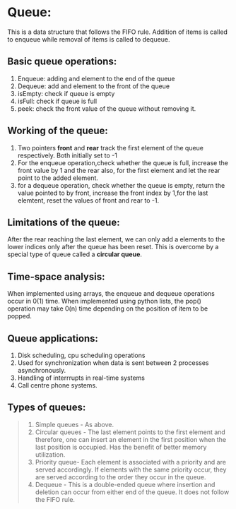 # Queue:

This is a data structure that follows the FIFO rule. Addition of items is called to enqueue while removal of items is called to dequeue.

## Basic queue operations:

1. Enqueue: adding and element to the end of the queue
2. Dequeue: add and element to the front of the queue
3. isEmpty: check if queue is empty
4. isFull: check if queue is full
5. peek: check the front value of the queue without removing it.

## Working of the queue:
1. Two pointers **front** and **rear** track the first element of the queue respectively. Both initially set to -1
2. For the enqueue operation,check whether the queue is full,  increase the front value by 1 and the rear also, for the first element and let the rear point to the added element.
3. for a dequeue operation, check whether the queue is empty, return the value pointed to by front, increase the front index by 1,for the last elemtent, reset the values of front and rear to -1.

##  Limitations of the queue:
After the rear reaching the last element, we can only add a elements to the lower indices only after the queue has been reset. This is overcome by a special type of queue called a **circular queue**.

## Time-space analysis:

When implemented using arrays, the enqueue and dequeue operations occur in 0(1) time. When implemented using python lists, the pop() operation may take 0(n) time depending on the position of item to be popped.

## Queue applications:

1. Disk scheduling, cpu scheduling operations
2. Used for synchronization when data is sent between 2 processes asynchronously.
3. Handling of interrrupts in real-time systems
4. Call centre phone systems.

## Types of queues:

>1. Simple queues - As above.
>2. Circular queues - The last element points to the first element and therefore, one can insert an element in the first position when the last position is occupied. Has the benefit of better memory utilization.
>3. Priority queue- Each element is associated with a priority and are served accordingly. If elements with the same priority occur, they are served according to the order they occur in the queue.
>4. Dequeue - This is a double-ended queue where insertion and deletion can occur from either end of the queue. It does not follow the FIFO rule.


